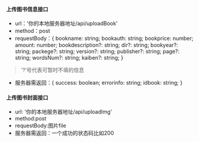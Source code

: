 #### 上传图书信息接口
- url：'你的本地服务器地址/api/uploadBook' 
- method：post
- requestBody：{
  bookname: string;
  bookauth: string;
  bookprice: number;
  amount: number;
  bookdescription?: string;
  dir?: string;
  bookyear?: string;
  packege?: string;
  version?: string;
  publisher?: string;
  page?: string;
  wordsNum?: string;
  kaiben?: string;
}
> ‘?’号代表可暂时不填的信息

- 服务器需返回：{
  success: boolean;
  errorinfo: string;
  idbook: string;
}

#### 上传图书封面接口
- url: '你的本地服务器地址/api/uploadImg'
- method:post
- requestBody:图片file
- 服务器需返回：一个成功的状态码比如200
